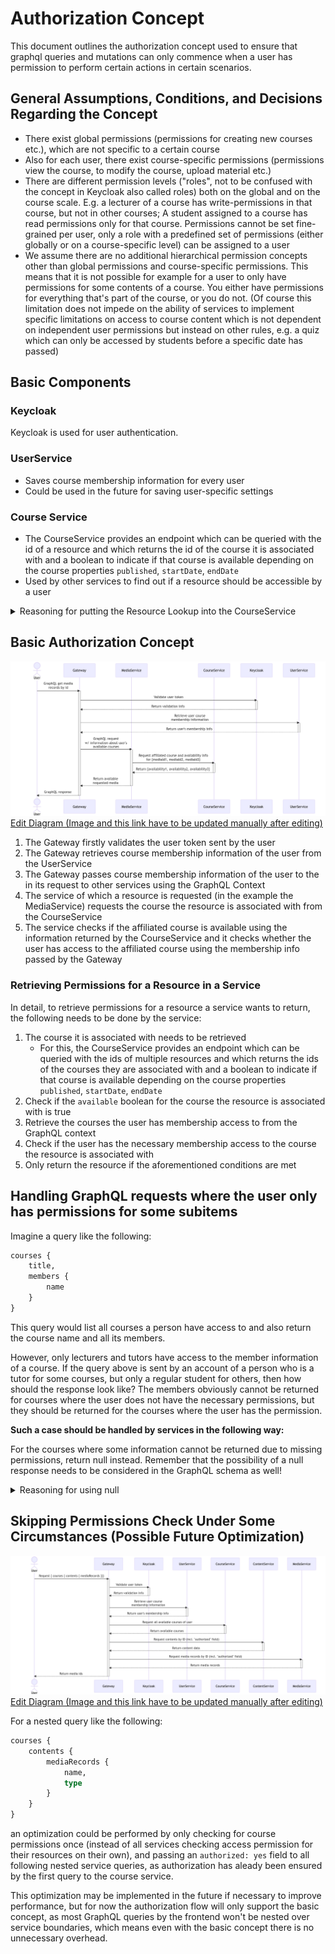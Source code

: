 # Authorization Concept

This document outlines the authorization concept used to ensure that graphql queries and mutations can only commence when a user has permission to perform certain actions in certain scenarios.

## General Assumptions, Conditions, and Decisions Regarding the Concept

* There exist global permissions (permissions for creating new courses etc.), which are not specific to a certain course
* Also for each user, there exist course-specific permissions (permissions view the course, to modify the course, upload material etc.)
* There are different permission levels ("roles", not to be confused with the concept in Keycloak also called roles) both on the global and on the course scale. E.g. a lecturer of a course has write-permissions in that course, but not in other courses; A student assigned to a course has read permissions only for that course. Permissions cannot be set fine-grained per user, only a role with a predefined set of permissions (either globally or on a course-specific level) can be assigned to a user
* We assume there are no additional hierarchical permission concepts other than global permissions and course-specific permissions. This means that it is not possible for example for a user to only have permissions for some contents of a course. You either have permissions for everything that's part of the course, or you do not. (Of course this limitation does not impede on the ability of services to implement specific limitations on access to course content which is not dependent on independent user permissions but instead on other rules, e.g. a quiz which can only be accessed by students before a specific date has passed)

## Basic Components
### Keycloak

Keycloak is used for user authentication.

### UserService

* Saves course membership information for every user
* Could be used in the future for saving user-specific settings

### Course Service

* The CourseService provides an endpoint which can be queried with the id of a resource and which returns the id of the course it is associated with and a boolean to indicate if that course is available depending on the course properties `published`, `startDate`, `endDate`
* Used by other services to find out if a resource should be accessible by a user

<details>
<summary>Reasoning for putting the Resource Lookup into the CourseService</summary>

Originally it was planned to have the resource<->course lookup in its own service. However, it was noticed that a resource's availability for a user is not just dependent on if the user has access to the course, but also on if the course is currently published and available. This would have required another request by a service to the CourseService to retrieve this information.

For this reason the resource<->course lookup was consolidated into the CourseService, which can then provide an endpoint for other services to return all necessary information regarding a resource's availability to a user. 

</details>

## Basic Authorization Concept

![](/images/authorization-backtracking.png)
[Edit Diagram (Image and this link have to be updated manually after editing)](https://mermaid.live/edit#pako:eNp1VMGO2yAQ_ZURl14SVd3erCqXVlpV7R7aVXvyZQyTDYoNLmCvrCj_XsA4i03WBwtm4M2bN8NcGNeCWMUs_RtIcfom8cVgVyvwH3KnDfyxZOZ9j8ZJLntUDh7R0StOpeOJhMRnMqPkVHq_6sFYetf9gybeajyXnsBidW3-B_P-cEhsKng02J9-_YQXctAFJl8aczDEtREWmgmkuKUmR3_pLY_ZnrYecqFSwV9spQhnBx8MnD6T2oCsaS-7fU7sN7nBKBhnLKkVSHXU8wVBd5C2fDIBIpqRNCZKPIoaMu2oa8jYk-wjvOliqA3bQsrMcI9ziPHBwga7oL6C3bLPu-KtSiZ0nXWB-evHnDFgoweXIgc3jihbbFpKydpNTmXX5RZPYNV4IbUYGfB4lK30CCIBAyoBKZr3uCnSChQ8ObjEnvouPu0grR5uq8_XDadNry-irMz7Qpsk-iXn4MPl24f1dgmc1eLOM1vpcafKN4XnFxPl8arE5Ar8Uu6l1KlT8xrbXitLBUa6wXasI192KfwYuoRTNXMn6qhmlV8KNOea1erqz-Hg9POkOKucGWjHhj48yzSyWHXE1nqrp-bH1tM81-J4u_4H3LW6Pw)

1. The Gateway firstly validates the user token sent by the user
2. The Gateway retrieves course membership information of the user from the UserService
3. The Gateway passes course membership information of the user to the in its request to other services using the GraphQL Context
4. The service of which a resource is requested (in the example the MediaService) requests the course the resource is associated with from the CourseService
5. The service checks if the affiliated course is available using the information returned by the CourseService and it checks whether the user has access to the affiliated course using the membership info passed by the Gateway

### Retrieving Permissions for a Resource in a Service

In detail, to retrieve permissions for a resource a service wants to return, the following needs to be done by the service:

1. The course it is associated with needs to be retrieved
    * For this, the CourseService provides an endpoint which can be queried with the ids of multiple resources and which returns the ids of the courses they are associated with and a boolean to indicate if that course is available depending on the course properties `published`, `startDate`, `endDate`
2. Check if the `available` boolean for the course the resource is associated with is true
3. Retrieve the courses the user has membership access to from the GraphQL context
4. Check if the user has the necessary membership access to the course the resource is associated with
5. Only return the resource if the aforementioned conditions are met

## Handling GraphQL requests where the user only has permissions for some subitems

Imagine a query like the following:

```graphql
courses {
    title,
    members {
        name
    }
}
```

This query would list all courses a person have access to and also return the course name and all its members.

However, only lecturers and tutors have access to the member information of a course. If the query above is sent by an account of a person who is a tutor for some courses, but only a regular student for others, then how should the response look like? The members obviously cannot be returned for courses where the user does not have the necessary permissions, but they should be returned for the courses where the user has the permission.

**Such a case should be handled by services in the following way:**

For the courses where some information cannot be returned due to missing permissions, return null instead. Remember that the possibility of a null response needs to be considered in the GraphQL schema as well!

<details>
<summary>Reasoning for using null</summary>

We decided on returning null instead of throwing a GraphQL exception because if a service threw an exception each time it tries to return a resource for which the user does not have permissions, that would result in the frontend having to send 3 queries instead of 1: Firstly it would have to retrieve the user's permissions for the courses it wants data of, then it would have to query all the courses the user has "less" permissions for, and then it would have to query the courses the user has "more" permissions for.

When returning null, the frontend can just query courses indiscriminatly and when processing the response it can just skip data values which are null which makes the implementation way easier.
</details>


## Skipping Permissions Check Under Some Circumstances (Possible Future Optimization)

![](/images/authorization-gateway.png)
[Edit Diagram (Image and this link have to be updated manually after editing)](https://mermaid.live/edit#pako:eNqVVM1uGyEQfpURlzZS0gdYVb4kUlVVuSRKTnsZw7hGZsEFdivH2ncPsBt7gW2l-GDBDPv9wMycGTeCWMMc_elJc3qQ-Nti12oIP-TeWHhxZKf9Ea2XXB5Re_iBnv7iqU78ohNXBg91JgI9kx0kpzp5b3rr6D9p7Un7f-YfSUjMstN_5LzbbGa1DTxFn87DGXgidGmVsOOyizBPxI0VDsZxvNyDHALC1fQUn7cB_8N0A6-opIhn-8AM3hxIFyD5BX3s7nKVvrcahglLGg1S78z0gaAVpFLP4qoTmpU0zJIm39-3dtNRtyXr9vKY4G2XqAq11aMtAmuaI8cXBwV2JT2DLdVntXB9M1QKcECpcKvo8n5mlzgL2SvllIXWpFfYleoCtda9LNKr8EuBbU_w8wG-Ss3VN2gZ9n5vrHwj0TLYSVLiprJRl30eWzMy80GoHVzxkEOWJpaddLWQGgPs3Bmf9lG35zKy5iEjrEzkeLmFufwLJBlRKpz5G3bLOgr1L0UYhed4qmV-Tx21rAlLgfbQslaP4Vzwap5PmrPG255uWX-M3T6PTdbsULkQDZRhdD5OszWN2PEdLqrnRQ)

For a nested query like the following:

```graphql
courses {
    contents {
        mediaRecords {
            name,
            type
        }
    }
}
```

an optimization could be performed by only checking for course permissions once (instead of all services checking access permission for their resources on their own), and passing an `authorized: yes` field to all following nested service queries, as authorization has aleady been ensured by the first query to the course service.

This optimization may be implemented in the future if necessary to improve performance, but for now the authorization flow will only support the basic concept, as most GraphQL queries by the frontend won't be nested over service boundaries, which means even with the basic concept there is no unnecessary overhead.